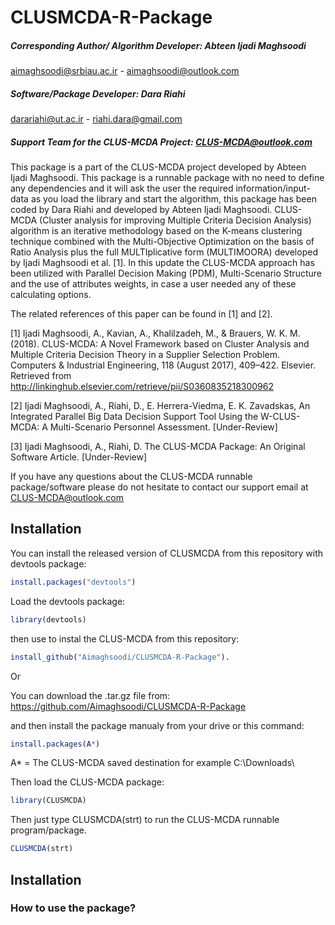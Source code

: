 # CLUSMCDA-R-Package
##### Corresponding Author/ Algorithm Developer: Abteen Ijadi Maghsoodi
aimaghsoodi@srbiau.ac.ir - aimaghsoodi@outlook.com
##### Software/Package Developer: Dara Riahi
darariahi@ut.ac.ir - riahi.dara@gmail.com
##### Support Team for the CLUS-MCDA Project: CLUS-MCDA@outlook.com

This package is a part of the CLUS-MCDA project developed by Abteen Ijadi Maghsoodi. This package is a runnable package with no need to define any dependencies and it will ask the user the required information/input-data as you load the library and start the algorithm, this package has been coded by Dara Riahi and developed by Abteen Ijadi Maghsoodi.  CLUS-MCDA (Cluster analysis for improving Multiple Criteria Decision Analysis) algorithm is an iterative methodology based on the K-means clustering technique combined with the Multi-Objective Optimization on the basis of Ratio Analysis plus the full MULTIplicative form (MULTIMOORA) developed by Ijadi Maghsoodi et al. [1]. In this update the CLUS-MCDA approach has been utilized with Parallel Decision Making (PDM), Multi-Scenario Structure and the use of attributes weights, in case a user needed any of these calculating options.  

The related references of this paper can be found in [1] and [2].  

[1] Ijadi Maghsoodi, A., Kavian, A., Khalilzadeh, M., &amp; Brauers, W. K. M. (2018). CLUS-MCDA: A Novel Framework based on Cluster Analysis and Multiple Criteria Decision Theory in a Supplier Selection Problem. Computers &amp; Industrial Engineering, 118 (August 2017), 409–422. Elsevier. Retrieved from http://linkinghub.elsevier.com/retrieve/pii/S0360835218300962 

[2] Ijadi Maghsoodi, A., Riahi, D., E. Herrera-Viedma, E. K. Zavadskas, An Integrated Parallel Big Data Decision Support Tool Using the W-CLUS-MCDA: A Multi-Scenario Personnel Assessment. [Under-Review]  

[3] Ijadi Maghsoodi, A., Riahi, D. The CLUS-MCDA Package: An Original Software Article. [Under-Review] 

If you have any questions about the CLUS-MCDA runnable package/software please do not hesitate to contact our support email at CLUS-MCDA@outlook.com

## Installation

You can install the released version of CLUSMCDA from this repository with devtools package: 

``` r
install.packages("devtools")
```

Load the devtools package: 

``` r
library(devtools)
```

then use to instal the CLUS-MCDA from this repository: 

``` r
install_github("Aimaghsoodi/CLUSMCDA-R-Package").
```

Or 

You can download the .tar.gz file from: 
https://github.com/Aimaghsoodi/CLUSMCDA-R-Package

and then install the package manualy from your drive or this command: 

``` r
install.packages(A*)
```
A* = The CLUS-MCDA saved destination for example C:\Downloads\

Then load the CLUS-MCDA package: 

``` r
library(CLUSMCDA)
```

Then just type CLUSMCDA(strt) to run the CLUS-MCDA runnable program/package. 

``` r
CLUSMCDA(strt)
```

## Installation
### How to use the package?



